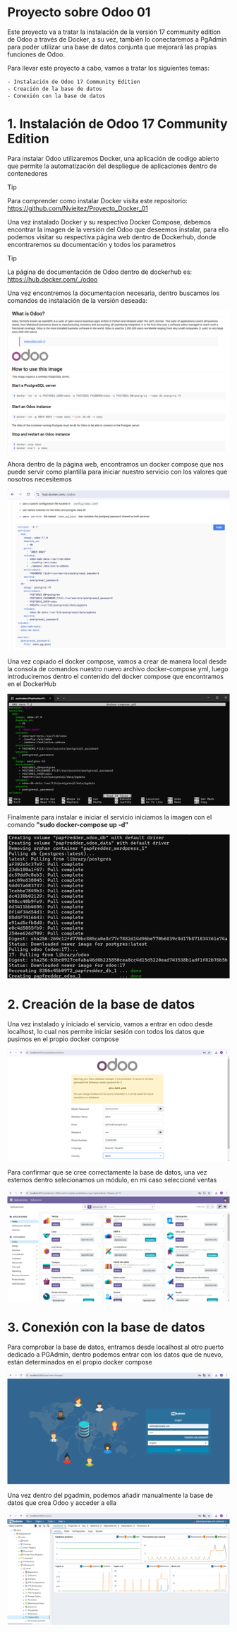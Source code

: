 # Proyecto sobre Odoo 01

Este proyecto va a tratar la instalación de la versión 17 community edition de Odoo a través de Docker, a su vez, también lo conectaremos a PgAdmin para poder utilizar una base de datos conjunta que mejorará las propias funciones de Odoo.

Para llevar este proyecto a cabo, vamos a tratar los siguientes temas:

    - Instalación de Odoo 17 Community Edition
    - Creación de la base de datos
    - Conexión con la base de datos
    
# 1. Instalación de Odoo 17 Community Edition

Para instalar Odoo utilizaremos Docker, una aplicación de codigo abierto que permite la automatización del despliegue de aplicaciones dentro de contenedores

> [!TIP]
> Para comprender como instalar Docker visita este repositorio: https://github.com/Nvieitez/Proyecto_Docker_01

Una vez instalado Docker y su respectivo Docker Compose, debemos encontrar la imagen de la versión del Odoo que deseemos instalar, para ello podemos visitar su respectiva página web dentro de Dockerhub, donde encontraremos su documentación y todos los parametros

> [!TIP]
> La página de documentación de Odoo dentro de dockerhub es: https://hub.docker.com/_/odoo

Una vez encontremos la documentacion necesaria, dentro buscamos los comandos de instalación de la versión deseada:

![Imagen de la documentación](/Images/01.png)

Ahora dentro de la página web, encontramos un docker compose que nos puede servir como plantilla para iniciar nuestro servicio con los valores que nosotros necesitemos

![Imagen del docker compose](/Images/02.png)

Una vez copiado el docker compose, vamos a crear de manera local desde la consola de comandos nuestro nuevo archivo docker-compose.yml, luego introduciremos dentro el contenido del docker compose que encontramos en el DockerHub

![Imagen del nuevo Docker Compose](/Images/03.png)

Finalmente para instalar e iniciar el servicio iniciamos la imagen con el comando **"sudo docker-compose up -d"**

![Imagen del lanzamiento del Docker Compose](/Images/04.png)

# 2. Creación de la base de datos

Una vez instalado y iniciado el servicio, vamos a entrar en odoo desde localhost, lo cual nos permite iniciar sesión con todos los datos que pusimos en el propio docker compose

![Imagen de inicio de sesión en el Odoo](/Images/05.png)

Para confirmar que se cree correctamente la base de datos, una vez estemos dentro selecionamos un módulo, en mi caso seleccioné ventas

![Imagen de los módulos](/Images/06.png)

# 3. Conexión con la base de datos

Para comprobar la base de datos, entramos desde localhost al otro puerto dedicado a PGAdmin, dentro podemos entrar con los datos que de nuevo, están determinados en el propio docker compose

![Imagen entrada PGAdmin](/Images/07.png)

Una vez dentro del pgadmin, podemos añadir manualmente la base de datos que crea Odoo y acceder a ella

![Imagen Base de datos Odoo](/Images/08.png)



